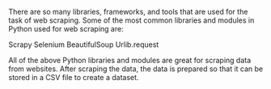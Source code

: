 There are so many libraries, frameworks, and tools that are used for the task of web scraping. Some of the most common libraries and modules in Python used for web scraping are:

Scrapy
Selenium
BeautifulSoup
Urlib.request

All of the above Python libraries and modules are great for scraping data from websites. After scraping the data, the data is prepared so that it can be stored in a CSV file to create a dataset.

